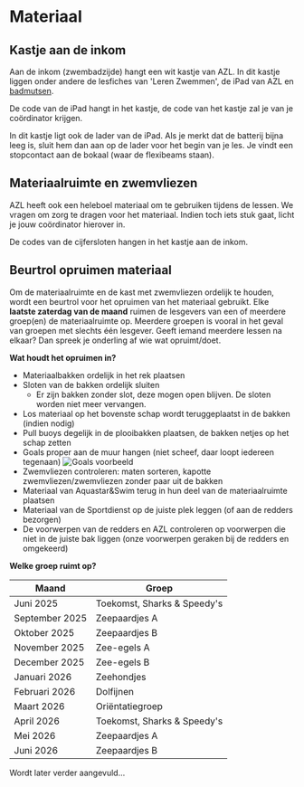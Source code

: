 # Materiaal

## Kastje aan de inkom

Aan de inkom (zwembadzijde) hangt een wit kastje van AZL. In dit kastje liggen onder andere de lesfiches van 'Leren Zwemmen', de iPad van AZL en [badmutsen](/trainers/badmutsen).

De code van de iPad hangt in het kastje, de code van het kastje zal je van je coördinator krijgen.

In dit kastje ligt ook de lader van de iPad. Als je merkt dat de batterij bijna leeg is, sluit hem dan aan op de lader voor het begin van je les. Je vindt een stopcontact aan de bokaal (waar de flexibeams staan).

## Materiaalruimte en zwemvliezen

AZL heeft ook een heleboel materiaal om te gebruiken tijdens de lessen. We vragen om zorg te dragen voor het materiaal. Indien toch iets stuk gaat, licht je jouw coördinator hierover in.

De codes van de cijfersloten hangen in het kastje aan de inkom.

## Beurtrol opruimen materiaal

Om de materiaalruimte en de kast met zwemvliezen ordelijk te houden, wordt een beurtrol voor het opruimen van het materiaal gebruikt. Elke **laatste zaterdag van de maand** ruimen de lesgevers van een of meerdere groep(en) de materiaalruimte op. Meerdere groepen is vooral in het geval van groepen met slechts één lesgever. Geeft iemand meerdere lessen na elkaar? Dan spreek je onderling af wie wat opruimt/doet.

**Wat houdt het opruimen in?**

- Materiaalbakken ordelijk in het rek plaatsen
- Sloten van de bakken ordelijk sluiten
  - Er zijn bakken zonder slot, deze mogen open blijven. De sloten worden niet meer vervangen.
- Los materiaal op het bovenste schap wordt teruggeplaatst in de bakken (indien nodig)
- Pull buoys degelijk in de plooibakken plaatsen, de bakken netjes op het schap zetten
- Goals proper aan de muur hangen (niet scheef, daar loopt iedereen tegenaan)
    ![Goals voorbeeld](../img/goals.jpeg ':size=60%')
- Zwemvliezen controleren: maten sorteren, kapotte zwemvliezen/zwemvliezen zonder paar uit de bakken
- Materiaal van Aquastar&Swim terug in hun deel van de materiaalruimte plaatsen
- Materiaal van de Sportdienst op de juiste plek leggen (of aan de redders bezorgen)
- De voorwerpen van de redders en AZL controleren op voorwerpen die niet in de juiste bak liggen (onze voorwerpen geraken bij de redders en omgekeerd)

**Welke groep ruimt op?**

| Maand          | Groep                       |
| -------------- | --------------------------- |
| Juni 2025      | Toekomst, Sharks & Speedy's |
| September 2025 | Zeepaardjes A               |
| Oktober 2025   | Zeepaardjes B               |
| November 2025  | Zee-egels A                 |
| December 2025  | Zee-egels B                 |
| Januari 2026   | Zeehondjes                  |
| Februari 2026  | Dolfijnen                   |
| Maart 2026     | Oriëntatiegroep             |
| April 2026     | Toekomst, Sharks & Speedy's |
| Mei 2026       | Zeepaardjes A               |
| Juni 2026      | Zeepaardjes B               |

Wordt later verder aangevuld...
